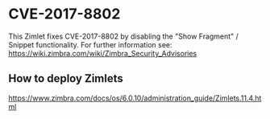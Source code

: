 # CVE-2017-8802
This Zimlet fixes CVE-2017-8802 by disabling the "Show Fragment" / Snippet functionality.
For further information see: https://wiki.zimbra.com/wiki/Zimbra_Security_Advisories

## How to deploy Zimlets
https://www.zimbra.com/docs/os/6.0.10/administration_guide/Zimlets.11.4.html
